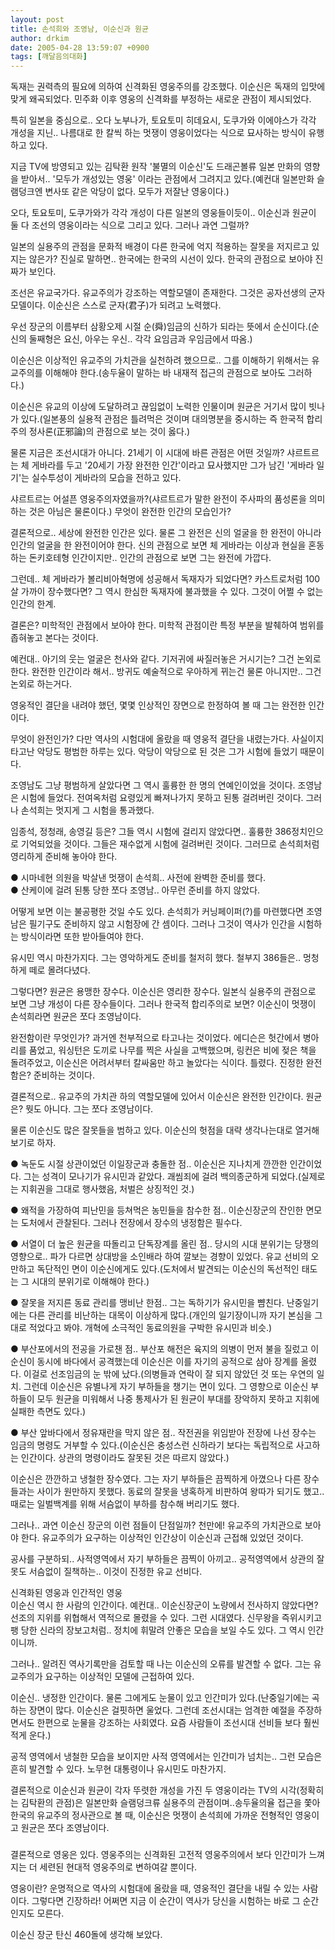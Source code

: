 ```yaml
---
layout: post
title: 손석희와 조영남, 이순신과 원균
author: drkim
date: 2005-04-28 13:59:07 +0900
tags: [깨달음의대화]
---
```

독재는 권력측의 필요에 의하여 신격화된 영웅주의를 강조했다. 이순신은 독재의 입맛에 맞게 왜곡되었다. 민주화 이후 영웅의 신격화를 부정하는 새로운 관점이 제시되었다.  
  
특히 일본을 중심으로.. 오다 노부나가, 토요토미 히데요시, 도쿠가와 이에야스가 각각 개성을 지닌.. 나름대로 한 칼씩 하는 멋쟁이 영웅이었다는 식으로 묘사하는 방식이 유행하고 있다.  
  
지금 TV에 방영되고 있는 김탁환 원작 '불멸의 이순신'도 드래곤볼류 일본 만화의 영향을 받아서.. '모두가 개성있는 영웅' 이라는 관점에서 그려지고 있다.(예컨대 일본만화 슬램덩크엔 변사또 같은 악당이 없다. 모두가 저잘난 영웅이다.)  
  
오다, 토요토미, 도쿠가와가 각각 개성이 다른 일본의 영웅들이듯이.. 이순신과 원균이 둘 다 조선의 영웅이라는 식으로 그리고 있다. 그러나 과연 그럴까?  
  
일본의 실용주의 관점을 문화적 배경이 다른 한국에 억지 적용하는 잘못을 저지르고 있지는 않은가? 진실로 말하면.. 한국에는 한국의 시선이 있다. 한국의 관점으로 보아야 진짜가 보인다.  
  
조선은 유교국가다. 유교주의가 강조하는 역할모델이 존재한다. 그것은 공자선생의 군자모델이다. 이순신은 스스로 군자(君子)가 되려고 노력했다.  
  
우선 장군의 이름부터 삼황오제 시절 순(舜)임금의 신하가 되라는 뜻에서 순신이다.(순신의 둘째형은 요신, 아우는 우신.. 각각 요임금과 우임금에서 따옴.)  
  
이순신은 이상적인 유교주의 가치관을 실천하려 했으므로.. 그를 이해하기 위해서는 유교주의를 이해해야 한다.(송두율이 말하는 바 내재적 접근의 관점으로 보아도 그러하다.)  
  
이순신은 유교의 이상에 도달하려고 끊임없이 노력한 인물이며 원균은 거기서 많이 빗나가 있다.(일본풍의 실용적 관점은 틀려먹은 것이며 대의명분을 중시하는 즉 한국적 합리주의 정사론(正邪論)의 관점으로 보는 것이 옳다.)  
  
물론 지금은 조선시대가 아니다. 21세기 이 시대에 바른 관점은 어떤 것일까? 샤르트르는 체 게바라를 두고 '20세기 가장 완전한 인간'이라고 묘사했지만 그가 남긴 '게바라 일기'는 실수투성이 게바라의 모습을 전하고 있다.  
  
샤르트르는 어설픈 영웅주의자였을까?(샤르트르가 말한 완전이 주사파의 품성론을 의미하는 것은 아님은 물론이다.) 무엇이 완전한 인간의 모습인가?  
  
결론적으로.. 세상에 완전한 인간은 있다. 물론 그 완전은 신의 얼굴을 한 완전이 아니라 인간의 얼굴을 한 완전이어야 한다. 신의 관점으로 보면 체 게바라는 이상과 현실을 혼동하는 돈키호테형 인간이지만.. 인간의 관점으로 보면 그는 완전에 가깝다.  
  
그런데.. 체 게바라가 볼리비아혁명에 성공해서 독재자가 되었다면? 카스트로처럼 100살 가까이 장수했다면? 그 역시 한심한 독재자에 불과했을 수 있다. 그것이 어쩔 수 없는 인간의 한계.  
  
결론은? 미학적인 관점에서 보아야 한다. 미학적 관점이란 특정 부분을 발췌하여 범위를 좁혀놓고 본다는 것이다.  
  
예컨대.. 아기의 웃는 얼굴은 천사와 같다. 기저귀에 싸질러놓은 거시기는? 그건 논외로 한다. 완전한 인간이라 해서.. 방귀도 예술적으로 우아하게 뀌는건 물론 아니지만.. 그건 논외로 하는거다.  
  
영웅적인 결단을 내려야 했던, 몇몇 인상적인 장면으로 한정하여 볼 때 그는 완전한 인간이다.  
  
무엇이 완전인가? 다만 역사의 시험대에 올랐을 때 영웅적 결단을 내렸는가다. 사실이지 타고난 악당도 평범한 하루는 있다. 악당이 악당으로 된 것은 그가 시험에 들었기 때문이다.  
  
조영남도 그냥 평범하게 살았다면 그 역시 훌륭한 한 명의 연예인이었을 것이다. 조영남은 시험에 들었다. 전여옥처럼 요령있게 빠져나가지 못하고 된통 걸려버린 것이다. 그러나 손석희는 멋지게 그 시험을 통과했다.  
  
임종석, 정청래, 송영길 등은? 그들 역시 시험에 걸리지 않았다면.. 훌륭한 386정치인으로 기억되었을 것이다. 그들은 재수없게 시험에 걸려버린 것이다. 그러므로 손석희처럼 영리하게 준비해 놓아야 한다.  
  
● 시마네현 의원을 박살낸 멋쟁이 손석희.. 사전에 완벽한 준비를 했다.  
● 산케이에 걸려 된통 당한 쪼다 조영남.. 아무런 준비를 하지 않았다.  
  
어떻게 보면 이는 불공평한 것일 수도 있다. 손석희가 커닝페이퍼(?)를 마련했다면 조영남은 필기구도 준비하지 않고 시험장에 간 셈이다. 그러나 그것이 역사가 인간을 시험하는 방식이라면 또한 받아들여야 한다.  
  
유시민 역시 마찬가지다. 그는 영악하게도 준비를 철저히 했다. 철부지 386들은.. 멍청하게 떼로 몰려다녔다.  
  
그렇다면? 원균은 용맹한 장수다. 이순신은 영리한 장수다. 일본식 실용주의 관점으로 보면 그냥 개성이 다른 장수들이다. 그러나 한국적 합리주의로 보면? 이순신이 멋쟁이 손석희라면 원균은 쪼다 조영남이다.  
  
완전함이란 무엇인가? 과거엔 천부적으로 타고나는 것이었다. 에디슨은 헛간에서 병아리를 품었고, 워싱턴은 도끼로 나무를 찍은 사실을 고백했으며, 링컨은 비에 젖은 책을 돌려주었고, 이순신은 어려서부터 칼싸움만 하고 놀았다는 식이다. 틀렸다. 진정한 완전함은? 준비하는 것이다.  
  
결론적으로.. 유교주의 가치관 하의 역할모델에 있어서 이순신은 완전한 인간이다. 원균은? 뭣도 아니다. 그는 쪼다 조영남이다.  
  
물론 이순신도 많은 잘못들을 범하고 있다. 이순신의 헛점을 대략 생각나는대로 열거해보기로 하자.  
  
  
● 녹둔도 시절 상관이었던 이일장군과 충돌한 점.. 이순신은 지나치게 깐깐한 인간이었다. 그는 성격이 모나기가 유시민과 같았다. 괘씸죄에 걸려 백의종군하게 되었다.(실제로는 지휘권을 그대로 행사했음, 처벌은 상징적인 것.)  
  
● 왜적을 가장하여 피난민을 등쳐먹은 농민들을 참수한 점.. 이순신장군의 잔인한 면모는 도처에서 관찰된다. 그러나 전장에서 장수의 냉정함은 필수다.  
  
● 서열이 더 높은 원균을 따돌리고 단독장계를 올린 점.. 당시의 시대 분위기는 당쟁의 영향으로.. 파가 다르면 상대방을 소인배라 하여 깔보는 경향이 있었다. 유교 선비의 오만하고 독단적인 면이 이순신에게도 있다.(도처에서 발견되는 이순신의 독선적인 태도는 그 시대의 분위기로 이해해야 한다.)  
  
● 잘못을 저지른 동료 관리를 맹비난 한점.. 그는 독하기가 유시민을 뺨친다. 난중일기에는 다른 관리를 비난하는 대목이 이상하게 많다.(개인의 일기장이니까 자기 본심을 그대로 적었다고 봐야. 개혁에 소극적인 동료의원을 구박한 유시민과 비슷.)  
  
● 부산포에서의 전공을 가로챈 점.. 부산포 해전은 육지의 의병이 먼저 불을 질렀고 이순신이 동시에 바다에서 공격했는데 이순신은 이를 자기의 공적으로 삼아 장계를 올렸다. 이걸로 선조임금의 눈 밖에 났다.(의병들과 연락이 잘 되지 않았던 것 또는 우연의 일치. 그런데 이순신은 유별나게 자기 부하들을 챙기는 면이 있다. 그 영향으로 이순신 부하들이 모두 원균을 미워해서 나중 통제사가 된 원균이 부대를 장악하지 못하고 지휘에 실패한 측면도 있다.)  
  
● 부산 앞바다에서 정유재란을 막지 않은 점.. 작전권을 위임받아 전장에 나선 장수는 임금의 명령도 거부할 수 있다.(이순신은 충성스런 신하라기 보다는 독립적으로 사고하는 인간이다. 상관의 명령이라도 잘못된 것은 따르지 않았다.)  
  
  
이순신은 깐깐하고 냉철한 장수였다. 그는 자기 부하들은 끔찍하게 아꼈으나 다른 장수들과는 사이가 원만하지 못했다. 동료의 잘못을 냉혹하게 비판하여 왕따가 되기도 했고.. 때로는 일벌백계를 위해 서슴없이 부하를 참수해 버리기도 했다.  
  
그러나.. 과연 이순신 장군의 이런 점들이 단점일까? 천만에! 유교주의 가치관으로 보아야 한다. 유교주의가 요구하는 이상적인 인간상이 이순신과 근접해 있었던 것이다.  
  
공사를 구분하되.. 사적영역에서 자기 부하들은 끔찍이 아끼고.. 공적영역에서 상관의 잘못도 서슴없이 질책하는.. 이것이 진정한 유교 선비다.  
  
신격화된 영웅과 인간적인 영웅  
이순신 역시 한 사람의 인간이다. 예컨대.. 이순신장군이 노량에서 전사하지 않았다면? 선조의 지위를 위협해서 역적으로 몰렸을 수 있다. 그런 시대였다. 신무왕을 즉위시키고 팽 당한 신라의 장보고처럼.. 정치에 휘말려 안좋은 모습을 보일 수도 있다. 그 역시 인간이니까.  
  
그러나.. 알려진 역사기록만을 검토할 때 나는 이순신의 오류를 발견할 수 없다. 그는 유교주의가 요구하는 이상적인 모델에 근접하여 있다.  
  
이순신.. 냉정한 인간이다. 물론 그에게도 눈물이 있고 인간미가 있다.(난중일기에는 곡하는 장면이 많다. 이순신은 걸핏하면 울었다. 그런데 조선시대는 엄격한 예절을 주장하면서도 한편으로 눈물을 강조하는 사회였다. 요즘 사람들이 조선시대 선비들 보다 훨씬 적게 운다.)  
  
공적 영역에서 냉철한 모습을 보이지만 사적 영역에서는 인간미가 넘치는.. 그런 모습은 흔히 발견할 수 있다. 노무현 대통령이나 유시민도 마찬가지.  
  
결론적으로 이순신과 원균이 각자 뚜렷한 개성을 가진 두 영웅이라는 TV의 시각(정확히는 김탁환의 관점)은 일본만화 슬램덩크류 실용주의 관점이며..송두율의율 접근을 쫓아 한국의 유교주의 정사관으로 볼 때, 이순신은 멋쟁이 손석희에 가까운 전형적인 영웅이고 원균은 쪼다 조영남이다.  
  
###  
  
결론적으로 영웅은 있다. 영웅주의는 신격화된 고전적 영웅주의에서 보다 인간미가 느껴지는 더 세련된 현대적 영웅주의로 변하여갈 뿐이다.  
  
영웅이란? 운명적으로 역사의 시험대에 올랐을 때, 영웅적인 결단을 내릴 수 있는 사람이다. 그렇다면 긴장하라! 어쩌면 지금 이 순간이 역사가 당신을 시험하는 바로 그 순간인지도 모른다.  
  
이순신 장군 탄신 460돌에 생각해 보았다.